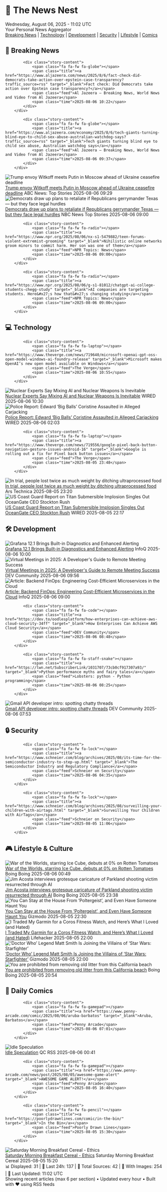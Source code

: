 <!-- Processing 54 RSS feeds at 2025-08-06 11:01:51 UTC -->
<!-- Processing: Penny Arcade -->
<!-- Processing: Garfield -->
<!-- Processing: Dilbert -->
<!-- Processing: Questionable Content -->
<!-- Processing: Dinosaur Comics -->
<!-- Processing: CNN Top Stories -->
<!-- Processing: CNN Breaking News -->
<!-- Processing: BBC World News -->
<!-- Processing: BBC Breaking News -->
<!-- Processing: Al Jazeera Breaking News -->
<!-- Processing: NPR News -->
<!-- Processing: CBC News -->
<!-- Error processing https://rss.cbc.ca/lineup/topstories.xml: The read operation timed out -->
<!-- Processing: Reuters World News -->
<!-- Processing: Associated Press Breaking -->
<!-- Processing: NBC News Breaking -->
<!-- Processing: The Verge -->
<!-- Processing: O'Reilly Radar -->
<!-- Processing: WIRED -->
<!-- Processing: Lobsters Python -->
<!-- Processing: Hacker News -->
<!-- Processing: StackOverflow Blog -->
<!-- Processing: It's FOSS -->
<!-- Processing: DistroWatch -->
<!-- Processing: Red Hat Blog -->
<!-- Processing: Martin Fowler -->
<!-- Processing: Krebs on Security -->
<!-- Generated 5 new posts out of 26 feeds processed -->
<div class="newspaper-header">
    <h1 class="newspaper-title">📰 The News Nest</h1>
    <div class="newspaper-date">Wednesday, August 06, 2025 - 11:02 UTC</div>
    <div class="newspaper-subtitle">Your Personal News Aggregator</div>
</div>

<div class="newspaper-nav">
    <a href="#breaking">Breaking News</a> |
    <a href="#tech">Technology</a> |
    <a href="#dev">Development</a> |
    <a href="#security">Security</a> |
    <a href="#lifestyle">Lifestyle</a> |
    <a href="#webcomics">Comics</a>
</div>

<div class="news-section breaking-news" id="breaking">
<h2 class="section-header">🚨 Breaking News</h2>
<div class="stories-container">
<div class="story">
            
            <div class="story-content">
                <span class="fa fa-fw fa-globe"></span>
                <span class="title"><a href="https://www.aljazeera.com/news/2025/8/6/fact-check-did-democrats-take-action-over-epstein-case-transparency?traffic_source=rss" target="_blank">Fact check: Did Democrats take action over Epstein case transparency?</a></span>
                <span class="feed">Al Jazeera – Breaking News, World News and Video from Al Jazeera</span>
                <span class="time">2025-08-06 10:22</span>
            </div>
        </div>
<div class="story">
            
            <div class="story-content">
                <span class="fa fa-fw fa-globe"></span>
                <span class="title"><a href="https://www.aljazeera.com/economy/2025/8/6/tech-giants-turning-blind-eye-to-child-sex-abuse-australian-watchdog-says?traffic_source=rss" target="_blank">Tech giants turning blind eye to child sex abuse, Australian watchdog says</a></span>
                <span class="feed">Al Jazeera – Breaking News, World News and Video from Al Jazeera</span>
                <span class="time">2025-08-06 09:37</span>
            </div>
        </div>
<div class="story">
            <img src="https://s.abcnews.com/images/International/witkoff-putin_1754471409413_hpMain_4x3t_384.jpg" alt="Trump envoy Witkoff meets Putin in Moscow ahead of Ukraine ceasefire deadline" class="story-image" loading="lazy" onerror="this.style.display='none'">
            <div class="story-content">
                <span class="fa fa-fw fa-tv"></span>
                <span class="title"><a href="https://abcnews.go.com/International/trump-envoy-witkoff-arrives-moscow-ahead-ukraine-ceasefire/story?id=124402204" target="_blank">Trump envoy Witkoff meets Putin in Moscow ahead of Ukraine ceasefire deadline</a></span>
                <span class="feed">ABC News: Top Stories</span>
                <span class="time">2025-08-06 09:29</span>
            </div>
        </div>
<div class="story">
            <img src="https://media-cldnry.s-nbcnews.com/image/upload/t_fit_1500w/rockcms/2025-08/250805-Gavin-Newsom-se-1039a-06b782.jpg" alt="Democrats draw up plans to retaliate if Republicans gerrymander Texas — but they face legal hurdles" class="story-image" loading="lazy" onerror="this.style.display='none'">
            <div class="story-content">
                <span class="fa fa-fw fa-broadcast-tower"></span>
                <span class="title"><a href="https://www.nbcnews.com/politics/2026-election/democrats-plans-redistricting-retaliate-texas-republicans-legal-rcna223128" target="_blank">Democrats draw up plans to retaliate if Republicans gerrymander Texas — but they face legal hurdles</a></span>
                <span class="feed">NBC News Top Stories</span>
                <span class="time">2025-08-06 09:00</span>
            </div>
        </div>
<div class="story">
            
            <div class="story-content">
                <span class="fa fa-fw fa-radio"></span>
                <span class="title"><a href="https://www.npr.org/2025/08/06/nx-s1-5479882/teen-forums-violent-extremist-grooming" target="_blank">Nihilistic online networks groom minors to commit harm. Her son was one of them</a></span>
                <span class="feed">NPR Topics: News</span>
                <span class="time">2025-08-06 09:00</span>
            </div>
        </div>
<div class="story">
            
            <div class="story-content">
                <span class="fa fa-fw fa-radio"></span>
                <span class="title"><a href="https://www.npr.org/2025/08/06/g-s1-81012/chatgpt-ai-college-students-chegg-study" target="_blank">AI companies are targeting students. Here&#x27;s how that&#x27;s changing studying</a></span>
                <span class="feed">NPR Topics: News</span>
                <span class="time">2025-08-06 09:00</span>
            </div>
        </div>
</div>
</div>
<div class="news-section tech-news" id="tech">
<h2 class="section-header">💻 Technology</h2>
<div class="stories-container">
<div class="story">
            
            <div class="story-content">
                <span class="fa fa-fw fa-laptop"></span>
                <span class="title"><a href="https://www.theverge.com/news/719640/microsoft-openai-gpt-oss-open-model-windows-ai-foundry-release" target="_blank">Microsoft makes OpenAI’s new open model available on Windows</a></span>
                <span class="feed">The Verge</span>
                <span class="time">2025-08-06 10:55</span>
            </div>
        </div>
<div class="story">
            <img src="https://media.wired.com/photos/6892377105cec888f6774c87/master/pass/uchicago-ai-nuclear-sec-2218057784.jpg" alt="Nuclear Experts Say Mixing AI and Nuclear Weapons Is Inevitable" class="story-image" loading="lazy" onerror="this.style.display='none'">
            <div class="story-content">
                <span class="fa fa-fw fa-bolt"></span>
                <span class="title"><a href="https://www.wired.com/story/nuclear-experts-say-mixing-ai-and-nuclear-weapons-is-inevitable/" target="_blank">Nuclear Experts Say Mixing AI and Nuclear Weapons Is Inevitable</a></span>
                <span class="feed">WIRED</span>
                <span class="time">2025-08-06 10:30</span>
            </div>
        </div>
<div class="story">
            <img src="https://media.wired.com/photos/6892aae8f48e9a51bec99fa9/master/pass/Edward-Coristine-Attacked-Trump-DC-Politics-2228695167.jpg" alt="Police Report: Edward ‘Big Balls’ Coristine Assaulted in Alleged Carjacking" class="story-image" loading="lazy" onerror="this.style.display='none'">
            <div class="story-content">
                <span class="fa fa-fw fa-bolt"></span>
                <span class="title"><a href="https://www.wired.com/story/edward-coristine-big-balls-assaulted-alleged-carjacking/" target="_blank">Police Report: Edward ‘Big Balls’ Coristine Assaulted in Alleged Carjacking</a></span>
                <span class="feed">WIRED</span>
                <span class="time">2025-08-06 02:03</span>
            </div>
        </div>
<div class="story">
            
            <div class="story-content">
                <span class="fa fa-fw fa-laptop"></span>
                <span class="title"><a href="https://www.theverge.com/news/719556/google-pixel-back-button-navigation-gesture-issues-android-16" target="_blank">Google is rolling out a fix for Pixel back button issues</a></span>
                <span class="feed">The Verge</span>
                <span class="time">2025-08-05 23:48</span>
            </div>
        </div>
<div class="story">
            <img src="https://cdn.arstechnica.net/wp-content/uploads/2025/08/GettyImages-1430305468-500x500.jpg" alt="In trial, people lost twice as much weight by ditching ultraprocessed food" class="story-image" loading="lazy" onerror="this.style.display='none'">
            <div class="story-content">
                <span class="fa fa-fw fa-cog"></span>
                <span class="title"><a href="https://arstechnica.com/health/2025/08/in-trial-people-lost-twice-as-much-weight-by-ditching-ultraprocessed-food/" target="_blank">In trial, people lost twice as much weight by ditching ultraprocessed food</a></span>
                <span class="feed">Ars Technica</span>
                <span class="time">2025-08-05 23:20</span>
            </div>
        </div>
<div class="story">
            <img src="https://media.wired.com/photos/686290c3cf1082c1b16ccb3b/master/pass/AP24212603246162.jpg" alt="US Coast Guard Report on Titan Submersible Implosion Singles Out OceanGate CEO Stockton Rush" class="story-image" loading="lazy" onerror="this.style.display='none'">
            <div class="story-content">
                <span class="fa fa-fw fa-bolt"></span>
                <span class="title"><a href="https://www.wired.com/story/us-coast-guard-report-titan-submersible-implosion-oceangate-ceo-stockton-rush/" target="_blank">US Coast Guard Report on Titan Submersible Implosion Singles Out OceanGate CEO Stockton Rush</a></span>
                <span class="feed">WIRED</span>
                <span class="time">2025-08-05 22:17</span>
            </div>
        </div>
</div>
</div>
<div class="news-section dev-news" id="dev">
<h2 class="section-header">🛠️ Development</h2>
<div class="stories-container">
<div class="story">
            <img src="https://res.infoq.com/news/2025/08/grafana-12-1-release/en/headerimage/header-1754080537477.jpeg" alt="Grafana 12.1 Brings Built-in Diagnostics and Enhanced Alerting" class="story-image" loading="lazy" onerror="this.style.display='none'">
            <div class="story-content">
                <span class="fa fa-fw fa-info-circle"></span>
                <span class="title"><a href="https://www.infoq.com/news/2025/08/grafana-12-1-release/?utm_campaign=infoq_content&utm_source=infoq&utm_medium=feed&utm_term=global" target="_blank">Grafana 12.1 Brings Built-in Diagnostics and Enhanced Alerting</a></span>
                <span class="feed">InfoQ</span>
                <span class="time">2025-08-06 10:00</span>
            </div>
        </div>
<div class="story">
            <img src="https://media2.dev.to/dynamic/image/width=800%2Cheight=%2Cfit=scale-down%2Cgravity=auto%2Cformat=auto/https%3A%2F%2Fdev-to-uploads.s3.amazonaws.com%2Fuploads%2Farticles%2F2zpz9blzz2ow629s4fo9.png" alt="Virtual Meetings in 2025: A Developer&#x27;s Guide to Remote Meeting Success" class="story-image" loading="lazy" onerror="this.style.display='none'">
            <div class="story-content">
                <span class="fa fa-fw fa-code"></span>
                <span class="title"><a href="https://dev.to/teamcamp/virtual-meetings-in-2025-a-developers-guide-to-remote-meeting-success-47ch" target="_blank">Virtual Meetings in 2025: A Developer&#x27;s Guide to Remote Meeting Success</a></span>
                <span class="feed">DEV Community</span>
                <span class="time">2025-08-06 09:56</span>
            </div>
        </div>
<div class="story">
            <img src="https://res.infoq.com/articles/backend-finops-cost-efficiency/en/headerimage/header-backend-finops-cost-efficiency-1754301935666.jpg" alt="Article: Backend FinOps: Engineering Cost-Efficient Microservices in the Cloud" class="story-image" loading="lazy" onerror="this.style.display='none'">
            <div class="story-content">
                <span class="fa fa-fw fa-info-circle"></span>
                <span class="title"><a href="https://www.infoq.com/articles/backend-finops-cost-efficiency/?utm_campaign=infoq_content&utm_source=infoq&utm_medium=feed&utm_term=global" target="_blank">Article: Backend FinOps: Engineering Cost-Efficient Microservices in the Cloud</a></span>
                <span class="feed">InfoQ</span>
                <span class="time">2025-08-06 09:00</span>
            </div>
        </div>
<div class="story">
            
            <div class="story-content">
                <span class="fa fa-fw fa-code"></span>
                <span class="title"><a href="https://dev.to/oodlesplatform/how-enterprises-can-achieve-aws-cloud-security-34ff" target="_blank">How Enterprises Can Achieve AWS Cloud Security</a></span>
                <span class="feed">DEV Community</span>
                <span class="time">2025-08-06 08:48</span>
            </div>
        </div>
<div class="story">
            
            <div class="story-content">
                <span class="fa fa-fw fa-staff-snake"></span>
                <span class="title"><a href="https://lwn.net/SubscriberLink/1031707/73cb0cf917307a93/" target="_blank">Python performance myths and fairy tales</a></span>
                <span class="feed">Lobsters: python - Python programming</span>
                <span class="time">2025-08-06 08:25</span>
            </div>
        </div>
<div class="story">
            <img src="https://media2.dev.to/dynamic/image/width=800%2Cheight=%2Cfit=scale-down%2Cgravity=auto%2Cformat=auto/https%3A%2F%2Fdev-to-uploads.s3.amazonaws.com%2Fuploads%2Farticles%2F7f8mmfnxcxtozklil0dj.png" alt="Gmail API developer intro: spotting chatty threads" class="story-image" loading="lazy" onerror="this.style.display='none'">
            <div class="story-content">
                <span class="fa fa-fw fa-code"></span>
                <span class="title"><a href="https://dev.to/googleworkspace/gmail-api-developer-intro-spotting-chatty-threads-jnp" target="_blank">Gmail API developer intro: spotting chatty threads</a></span>
                <span class="feed">DEV Community</span>
                <span class="time">2025-08-06 07:53</span>
            </div>
        </div>
</div>
</div>
<div class="news-section security-news" id="security">
<h2 class="section-header">🔒 Security</h2>
<div class="stories-container">
<div class="story">
            
            <div class="story-content">
                <span class="fa fa-fw fa-lock"></span>
                <span class="title"><a href="https://www.schneier.com/blog/archives/2025/08/its-time-for-the-semiconductor-industry-to-step-up.html" target="_blank">The Semiconductor Industry and Regulatory Compliance</a></span>
                <span class="feed">Schneier on Security</span>
                <span class="time">2025-08-06 04:35</span>
            </div>
        </div>
<div class="story">
            
            <div class="story-content">
                <span class="fa fa-fw fa-lock"></span>
                <span class="title"><a href="https://www.schneier.com/blog/archives/2025/08/surveilling-your-children-with-airtags.html" target="_blank">Surveilling Your Children with AirTags</a></span>
                <span class="feed">Schneier on Security</span>
                <span class="time">2025-08-05 11:06</span>
            </div>
        </div>
</div>
</div>
<div class="news-section lifestyle-news" id="lifestyle">
<h2 class="section-header">🎮 Lifestyle & Culture</h2>
<div class="stories-container">
<div class="story">
            <img src="https://i0.wp.com/boingboing.net/wp-content/uploads/2025/08/War-of-the-Worlds-Ice-Cube.webp?fit=1000%2C667&amp;quality=55&amp;ssl=1" alt="War of the Worlds, starring Ice Cube, debuts at 0% on Rotten Tomatoes" class="story-image" loading="lazy" onerror="this.style.display='none'">
            <div class="story-content">
                <span class="fa fa-fw fa-arrow-right"></span>
                <span class="title"><a href="https://boingboing.net/2025/08/05/war-of-the-worlds-starring-ice-cube-debuts-at-0-on-rotten-tomatoes.html" target="_blank">War of the Worlds, starring Ice Cube, debuts at 0% on Rotten Tomatoes</a></span>
                <span class="feed">Boing Boing</span>
                <span class="time">2025-08-06 00:49</span>
            </div>
        </div>
<div class="story">
            <img src="https://i0.wp.com/boingboing.net/wp-content/uploads/2025/01/Jim-Acosta.jpeg?fit=1500%2C772&amp;quality=60&amp;ssl=1" alt="Jim Acosta interviews grotesque caricature of Parkland shooting victim resurrected through AI" class="story-image" loading="lazy" onerror="this.style.display='none'">
            <div class="story-content">
                <span class="fa fa-fw fa-arrow-right"></span>
                <span class="title"><a href="https://boingboing.net/2025/08/05/jim-acosta-interviews-grotesque-caricature-of-parkland-shooting-victim-resurrected-through-ai.html" target="_blank">Jim Acosta interviews grotesque caricature of Parkland shooting victim resurrected through AI</a></span>
                <span class="feed">Boing Boing</span>
                <span class="time">2025-08-05 23:38</span>
            </div>
        </div>
<div class="story">
            <img src="https://gizmodo.com/app/uploads/2025/08/frontofhouse-2.jpg" alt="You Can Stay at the House From ‘Poltergeist’, and Even Have Someone Haunt You" class="story-image" loading="lazy" onerror="this.style.display='none'">
            <div class="story-content">
                <span class="fa fa-fw fa-computer"></span>
                <span class="title"><a href="https://gizmodo.com/poltergeist-house-airbnb-steven-spielberg-2000639249" target="_blank">You Can Stay at the House From ‘Poltergeist’, and Even Have Someone Haunt You</a></span>
                <span class="feed">Gizmodo</span>
                <span class="time">2025-08-05 22:30</span>
            </div>
        </div>
<div class="story">
            <img src="https://lifehacker.com/imagery/articles/01K1XQJYQFV7DREBD322SH0C22/hero-image.jpg" alt="I Traded My Garmin for a Coros Fitness Watch, and Here’s What I Loved (and Hated)" class="story-image" loading="lazy" onerror="this.style.display='none'">
            <div class="story-content">
                <span class="fa fa-fw fa-life-ring"></span>
                <span class="title"><a href="https://lifehacker.com/health/i-switched-from-garmin-to-coros-for-the-summer?utm_medium=RSS" target="_blank">I Traded My Garmin for a Coros Fitness Watch, and Here’s What I Loved (and Hated)</a></span>
                <span class="feed">Lifehacker</span>
                <span class="time">2025-08-05 22:00</span>
            </div>
        </div>
<div class="story">
            <img src="https://gizmodo.com/app/uploads/2025/08/matt-smith-eleventh-doctor-doctor-who.jpg" alt="‘Doctor Who’ Legend Matt Smith Is Joining the Villains of ‘Star Wars: Starfighter’" class="story-image" loading="lazy" onerror="this.style.display='none'">
            <div class="story-content">
                <span class="fa fa-fw fa-computer"></span>
                <span class="title"><a href="https://gizmodo.com/doctor-who-legend-matt-smith-is-joining-the-villains-of-star-wars-starfighter-2000639313" target="_blank">‘Doctor Who’ Legend Matt Smith Is Joining the Villains of ‘Star Wars: Starfighter’</a></span>
                <span class="feed">Gizmodo</span>
                <span class="time">2025-08-05 22:00</span>
            </div>
        </div>
<div class="story">
            <img src="https://i0.wp.com/boingboing.net/wp-content/uploads/2025/08/glass-beach.jpg?fit=1200%2C790&amp;quality=60&amp;ssl=1" alt="You are prohibited from removing old litter from this California beach" class="story-image" loading="lazy" onerror="this.style.display='none'">
            <div class="story-content">
                <span class="fa fa-fw fa-arrow-right"></span>
                <span class="title"><a href="https://boingboing.net/2025/08/05/you-are-prohibited-from-removing-old-litter-from-this-california-beach.html" target="_blank">You are prohibited from removing old litter from this California beach</a></span>
                <span class="feed">Boing Boing</span>
                <span class="time">2025-08-05 20:54</span>
            </div>
        </div>
</div>
</div>
<div class="news-section webcomics-section" id="webcomics">
<h2 class="section-header">🎨 Daily Comics</h2>
<div class="stories-container">
<div class="story">
            
            <div class="story-content">
                <span class="fa fa-fw fa-gamepad"></span>
                <span class="title"><a href="https://www.penny-arcade.com/comic/2025/08/06/aruba-barbatos" target="_blank">Aruba, Barbatos</a></span>
                <span class="feed">Penny Arcade</span>
                <span class="time">2025-08-06 07:01</span>
            </div>
        </div>
<div class="story">
            <img src="http://www.questionablecontent.net/comics/5629.png" alt="Idle Speculation" class="story-image" loading="lazy" onerror="this.style.display='none'">
            <div class="story-content">
                <span class="fa fa-fw fa-music"></span>
                <span class="title"><a href="http://questionablecontent.net/view.php?comic=5629" target="_blank">Idle Speculation</a></span>
                <span class="feed">QC RSS</span>
                <span class="time">2025-08-06 00:41</span>
            </div>
        </div>
<div class="story">
            
            <div class="story-content">
                <span class="fa fa-fw fa-gamepad"></span>
                <span class="title"><a href="https://www.penny-arcade.com/news/post/2025/08/05/awesome-game-alert" target="_blank">AWESOME GAME ALERT!</a></span>
                <span class="feed">Penny Arcade</span>
                <span class="time">2025-08-05 16:40</span>
            </div>
        </div>
<div class="story">
            
            <div class="story-content">
                <span class="fa fa-fw fa-pencil"></span>
                <span class="title"><a href="https://poorlydrawnlines.com/comic/in-the-bin/" target="_blank">In the Bin</a></span>
                <span class="feed">Poorly Drawn Lines</span>
                <span class="time">2025-08-05 15:30</span>
            </div>
        </div>
<div class="story">
            <img src="https://www.smbc-comics.com/comics/1754340739-20250805.png" alt="Saturday Morning Breakfast Cereal - Ethics" class="story-image" loading="lazy" onerror="this.style.display='none'">
            <div class="story-content">
                <span class="fa fa-fw fa-smile"></span>
                <span class="title"><a href="https://www.smbc-comics.com/comic/ethics-7" target="_blank">Saturday Morning Breakfast Cereal - Ethics</a></span>
                <span class="feed">Saturday Morning Breakfast Cereal</span>
                <span class="time">2025-08-05 15:20</span>
            </div>
        </div>
</div>
</div>

<div class="newspaper-footer">
    <div class="stats">
        📊 Displayed: 31 | 📅 Last 24h: 137 | 📡 Total Sources: 42 | 📸 With Images: 254 |
        🔄 Last Updated: 11:02 UTC
    </div>
    <div class="footer-note">
        Showing recent articles (max 6 per section) • Updated every hour • Built with ❤️ using RSS feeds
    </div>
</div>
